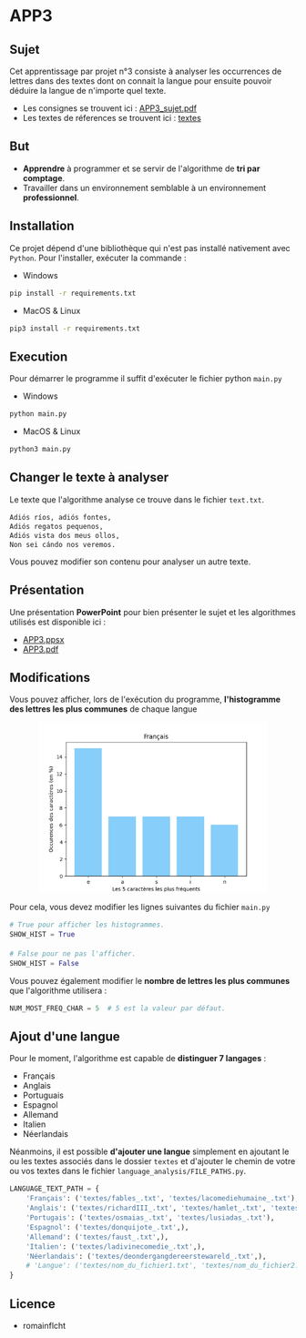 # APP3
## Sujet
Cet apprentissage par projet n°3 consiste à analyser les occurrences de lettres dans des textes dont on connait la 
langue pour ensuite pouvoir déduire la langue de n'importe quel texte. 

- Les consignes se trouvent ici : [APP3_sujet.pdf](APP3_sujet.pdf)
- Les textes de réferences se trouvent ici : [textes](textes)

## But
- **Apprendre** à programmer et se servir de l'algorithme de **tri par comptage**.
- Travailler dans un environnement semblable à un environnement **professionnel**.

## Installation
Ce projet dépend d'une bibliothèque qui n'est pas installé nativement avec `Python`. Pour l'installer, 
exécuter la commande :
- Windows
```bash
pip install -r requirements.txt
```
- MacOS & Linux
```bash
pip3 install -r requirements.txt
```

## Execution
Pour démarrer le programme il suffit d'exécuter le fichier python `main.py`
- Windows
```bash
python main.py
```
- MacOS & Linux
```bash
python3 main.py
```

## Changer le texte à analyser
Le texte que l'algorithme analyse ce trouve dans le fichier `text.txt`. 
```text
Adiós ríos, adiós fontes,
Adiós regatos pequenos,
Adiós vista dos meus ollos,
Non sei cándo nos veremos.
```

Vous pouvez modifier son contenu pour analyser un autre texte.

## Présentation
Une présentation **PowerPoint** pour bien présenter le sujet et les algorithmes utilisés est disponible ici :
- [APP3.ppsx](presentation/APP3.ppsx)
- [APP3.pdf](presentation/APP3.pdf)

## Modifications
Vous pouvez afficher, lors de l'exécution du programme, **l'histogramme des lettres les plus communes** de chaque langue

<p align="center">
  <img height="300" src="images/histogram.png" />
</p>

Pour cela, vous devez modifier les lignes suivantes du fichier `main.py`
```python
# True pour afficher les histogrammes.
SHOW_HIST = True

# False pour ne pas l'afficher.
SHOW_HIST = False
```

Vous pouvez également modifier le **nombre de lettres les plus communes** que l'algorithme utilisera :
```python
NUM_MOST_FREQ_CHAR = 5  # 5 est la valeur par défaut.
```

## Ajout d'une langue
Pour le moment, l'algorithme est capable de **distinguer 7 langages** :
- Français
- Anglais
- Portuguais
- Espagnol
- Allemand
- Italien
- Néerlandais

Néanmoins, il est possible **d'ajouter une langue** simplement en ajoutant le ou les textes associés dans le dossier
`textes` et d'ajouter le chemin de votre ou vos textes dans le fichier `language_analysis/FILE_PATHS.py`.
```python
LANGUAGE_TEXT_PATH = {
    'Français': ('textes/fables_.txt', 'textes/lacomediehumaine_.txt'),
    'Anglais': ('textes/richardIII_.txt', 'textes/hamlet_.txt', 'textes/mobydick_.txt'),
    'Portugais': ('textes/osmaias_.txt', 'textes/lusiadas_.txt'),
    'Espagnol': ('textes/donquijote_.txt',),
    'Allemand': ('textes/faust_.txt',),
    'Italien': ('textes/ladivinecomedie_.txt',),
    'Néerlandais': ('textes/deondergangdereerstewareld_.txt',),
    # 'Langue': ('textes/nom_du_fichier1.txt', 'textes/nom_du_fichier2.txt'),
}
```
## Licence
- romainflcht